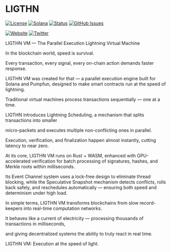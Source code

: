 # LIGTHN

[![License](https://img.shields.io/badge/License-MIT-blue.svg)](https://opensource.org/licenses/MIT)
[![Solana](https://img.shields.io/badge/Solana-Web3-green.svg)](https://solana.com/)
[![Status](https://img.shields.io/badge/Status-In%20Development-orange.svg)]()
[![GitHub Issues](https://img.shields.io/github/issues/yourusername/ontora-ai.svg)](https://github.com/yourusername/ontora-ai/issues)

[![Website](https://img.shields.io/badge/Website-LIGTHN-blue?logo=google-chrome)](https://ligthn.fun/)
[![Twitter](https://img.shields.io/badge/Twitter-LIGTHN-blue?logo=twitter)](https://x.com/LIGTHNLAB)


LIGTHN VM — The Parallel Execution Lightning Virtual Machine

In the blockchain world, speed is survival.

Every transaction, every signal, every on-chain action demands faster response.

LIGTHN VM was created for that — a parallel execution engine built for Solana and Pumpfun, designed to make smart contracts run at the speed of lightning.

Traditional virtual machines process transactions sequentially — one at a time.

LIGTHN introduces Lightning Scheduling, a mechanism that splits transactions into smaller 

micro-packets and executes multiple non-conflicting ones in parallel.

Execution, verification, and finalization happen almost instantly, cutting latency to near zero.

At its core, LIGTHN VM runs on Rust + WASM, enhanced with GPU-accelerated verification for batch processing of signatures, hashes, and Merkle roots within milliseconds.

Its Event Channel system uses a lock-free design to eliminate thread blocking, while the Speculative Snapshot mechanism detects conflicts, rolls back safely, and reschedules automatically — ensuring both speed and determinism under high load.

In simple terms, LIGTHN VM transforms blockchains from slow record-keepers into real-time computation networks.

It behaves like a current of electricity — processing thousands of transactions in milliseconds,

and giving decentralized systems the ability to truly react in real time.

LIGTHN VM: Execution at the speed of light.                   
                                                            
                                                            
                                                            
                                                            
                                                            
